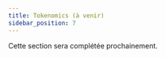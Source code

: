 ```yaml
---
title: Tokenomics (à venir)
sidebar_position: 7
---
```



Cette section sera complétée prochainement.
